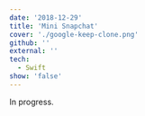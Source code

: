 ```yaml
---
date: '2018-12-29'
title: 'Mini Snapchat'
cover: './google-keep-clone.png'
github: ''
external: ''
tech:
  - Swift
show: 'false'
---
```


In progress.
